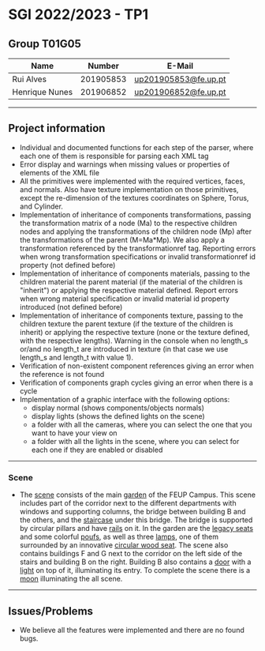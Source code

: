 # SGI 2022/2023 - TP1

## Group T01G05

| Name             | Number    | E-Mail                              |
| ---------------- | --------- | ----------------------------------- |
| Rui Alves        | 201905853 | up201905853@fe.up.pt                |
| Henrique Nunes   | 201906852 | up201906852@fe.up.pt                |

----

## Project information

- Individual and documented functions for each step of the parser, where each one of them is responsible for parsing each XML tag
- Error display and warnings when missing values or properties of elements of the XML file
- All the primitives were implemented with the required vertices, faces, and normals. Also have texture implementation on those primitives, except the re-dimension of the textures coordinates on Sphere, Torus, and Cylinder.
- Implementation of inheritance of components transformations, passing the transformation matrix of a node (Ma) to the respective children nodes and applying the transformations of the children node (Mp) after the transformations of the parent (M=Ma*Mp). We also apply a transformation referenced by the transformationref tag. Reporting errors when wrong transformation specifications or invalid transformationref id property (not defined before)
- Implementation of inheritance of components materials, passing to the children material the parent material (if the material of the children is "inherit") or applying the respective material defined. Report errors when wrong material specification or invalid material id property introduced (not defined before)
- Implementation of inheritance of components texture, passing to the children texture the parent texture (if the texture of the children is inherit) or applying the respective texture (none or the texture defined, with the respective lengths). Warning in the console when no length_s or/and no length_t are introduced in texture (in that case we use length_s and length_t with value 1). 
- Verification of non-existent component references giving an error when the reference is not found
- Verification of components graph cycles giving an error when there is a cycle
- Implementation of a graphic interface with the following options:
  - display normal (shows components/objects normals)
  - display lights (shows the defined lights on the scene)
  - a folder with all the cameras, where you can select the one that you want to have your view on
  - a folder with all the lights in the scene, where you can select for each one if they are enabled or disabled

----

### Scene
  - The [scene](screenshots/feup.png) consists of the main [garden](screenshots/garden.png) of the FEUP Campus. This scene includes part of the corridor next to the different departments with windows and supporting columns, the bridge between building B and the others, and the [staircase](screenshots/front.png) under this bridge. The bridge is supported by circular pillars and have [rails](screenshots/rails.png) on it. In the garden are the [legacy seats](screenshots/bench.png) and some colorful [poufs](screenshots/poufs.png), as well as three [lamps](screenshots/lamp.png), one of them surrounded by an innovative [circular wood seat](screenshots/circular_bench.png). The scene also contains buildings F and G next to the corridor on the left side of the stairs and building B on the right. Building B also contains a [door](screenshots/door_off.png) with a [light](screenshots/door_on.png) on top of it, illuminating its entry. To complete the scene there is a [moon](screenshots/garden_back.png) illuminating the all scene.

----

## Issues/Problems

- We believe all the features were implemented and there are no found bugs.
